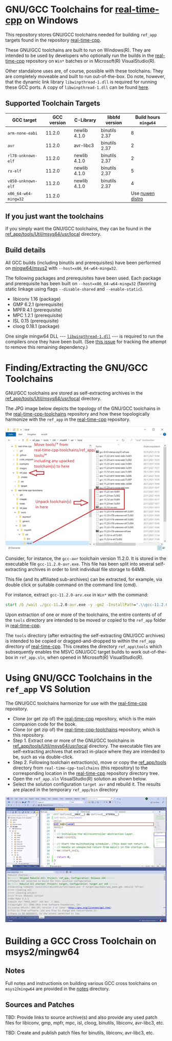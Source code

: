 # GNU/GCC Toolchains for [real-time-cpp](https://github.com/ckormanyos/real-time-cpp) on Windows

This repository stores GNU/GCC toolchains needed
for building `ref_app` targets found in the repository
[real-time-cpp](https://github.com/ckormanyos/real-time-cpp).

These GNU/GCC toolchains are built to run on Windows(R).
They are intended to be used by developers who optionally
run the builds in the
[real-time-cpp](https://github.com/ckormanyos/real-time-cpp)
repository on `Win*` batches or in Microsoft(R) VisualStudio(R).

Other standalone uses are, of course, possible with these toolchains.
They are completely moveable and built to run out-of-the-box.
Do note, however, that the dynamic link library `libwinpthread-1.dll`
is required for running these GCC ports.
A copy of `libwinpthread-1.dll` can be found
[here](https://github.com/ckormanyos/real-time-cpp-toolchains/tree/master/ref_app).

## Supported Toolchain Targets

| GCC target             | GCC version   | C-Library     | libbfd version  | Build hours `mingw64` |
| ---------------------- | ------------- | ------------- | --------------- | --------------------- |
| `arm-none-eabi`        | 11.2.0        | newlib 4.1.0  | binutils 2.37   | 8                     |
| `avr`                  | 11.2.0        | avr-libc3     | binutils 2.37   | 2                     |
| `rl78-unknown-elf`     | 11.2.0        | newlib 4.1.0  | binutils 2.37   | 2                     |
| `rx-elf`               | 11.2.0        | newlib 4.1.0  | binutils 2.37   | 5                     |
| `v850-unknown-elf`     | 11.2.0        | newlib 4.1.0  | binutils 2.37   | 4                     |
| `x86_64-w64-mingw32`   | 11.2.0        |               |                 | Use [nuwen distro](https://nuwen.net/mingw.html) |

## If you just want the toolchains

If you simply want the GNU/GCC toolchains, they can be found in the [ref_app/tools/Util/msys64/usr/local](./ref_app/tools/Util/msys64/usr/local) directory.

## Build details

All GCC builds (including binutils and prerequisites) have been performed
on [mingw64/msys2](https://www.msys2.org) with `--host=x86_64-w64-mingw32`.

The following packages and prerequisites have been used.
Each package and prerequisite has been built on `--host=x86_64-w64-mingw32`
(favoring static linkage using flags `--disable-shared` and `--enable-static`).
  - libiconv 1.16 (package)
  - GMP 6.2.1 (prerequisite)
  - MPFR 4.1 (prerequisite)
  - MPC 1.2.1 (prerequisite)
  - ISL 0.15 (prerequisite)
  - cloog 0.18.1 (package)

One single mingw64 DLL --- [`libwinpthread-1.dll`](https://github.com/ckormanyos/real-time-cpp-toolchains/tree/master/ref_app) ---
is required to run the compilers once they have been built.
(See [this issue](https://github.com/ckormanyos/real-time-cpp-toolchains/issues/2)
for tracking the attempt to remove this remaining dependency.)

# Finding/Extracting the GNU/GCC Toolchains

GNU/GCC toolchains are stored as self-extracting archives in the
[ref_app/tools/Util/msys64/usr/local](./ref_app/tools/Util/msys64/usr/local)
directory.

The JPG image below
depicts the topology of the GNU/GCC toolchains in the
[real-time-cpp-toolchains](https://github.com/ckormanyos/real-time-cpp-toolchains)
repository and how these topologically harmonize with the `ref_app`
in the [real-time-cpp](https://github.com/ckormanyos/real-time-cpp) repository.

![JPG image](./images/real-time-cpp-toolchains.jpg)

Consider, for instance, the `gcc-avr` toolchain version 11.2.0.
It is stored in the executable file `gcc-11.2.0-avr.exe`.
This file has been split into several self-extracting
archives in order to limit individual file storage to 64MB.

This file (and its affiliated sub-archives) can be extracted,
for example, via double click or suitable command
on the command line (cmd).

For instance, extract `gcc-11.2.0-arv.exe` in `Win*` with the command:

```cmd
start /b /wait ./gcc-11.2.0-avr.exe -y -gm2 -InstallPath=".\\gcc-11.2.0-avr"
```

Upon extraction of one or more of the toolchains,
the entire contents of of the `tools` directory are intended
to be moved or copied to the `ref_app` folder in
[real-time-cpp](https://github.com/ckormanyos/real-time-cpp).

The `tools` directory (after extracting the self-extracting GNU/GCC archives)
is intended to be copied or dragged-and-dropped to within the `ref_app`
directory of [real-time-cpp](https://github.com/ckormanyos/real-time-cpp).
This creates the directory `ref_app\tools` which subsequently
enables the MSVC GNU/GCC target builds to work out-of-the-box in `ref_app.sln`,
when opened in Microsoft(R) VisualStudio(R).

# Using GNU/GCC Toolchains in the `ref_app` VS Solution

The GNU/GCC toolchains harmonize for use with the [real-time-cpp](https://github.com/ckormanyos/real-time-cpp) repository.
  - Clone (or get zip of) the [real-time-cpp](https://github.com/ckormanyos/real-time-cpp) repository, which is the main companion code for the book.
  - Clone (or get zip of) the [real-time-cpp-toolchains](https://github.com/ckormanyos/real-time-cpp-toolchains) repository, which is this repository.
  - Step 1. Extract one or more of the GNU/GCC toolchains in [ref_app/tools/Util/msys64/usr/local](./ref_app/tools/Util/msys64/usr/local) directory. The executable files are self-extracting archives that extract in-place where they are intended to be, such as via double-click.
  - Step 2. Following toolchain extraction(s), move or copy the [ref_app/tools](./ref_app/tools) directory from `real-time-cpp-toolchains` (this repository) to the corresponding location in the [real-time-cpp](https://github.com/ckormanyos/real-time-cpp) repository directory tree.
  - Open the `ref_app.sln` VisualStudio(R) solution as shown below.
  - Select the solution configuration `target avr` and rebuild it. The results are placed in the temporary `ref_app/bin` directory

![](./images/real-time-cpp-target-avr-build.jpg)

# Building a GCC Cross Toolchain on msys2/mingw64

## Notes

Full notes and instructionis on building various GCC cross toolchains
on `msys2`/`mingw64` are provided in the [notes](./notes) directory.

## Sources and Patches

TBD: Provide links to source archive(s)
and also provide any used patch files for
libiconv, gmp, mpfr, mpc, isl, cloog, binutils, libiconv, avr-libc3, etc.

TBD: Create and publish patch files for binutils, libiconv, avr-libc3, etc.

